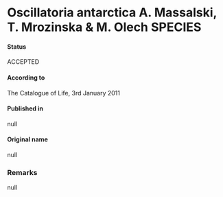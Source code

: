 # Oscillatoria antarctica A. Massalski, T. Mrozinska & M. Olech SPECIES

#### Status
ACCEPTED

#### According to
The Catalogue of Life, 3rd January 2011

#### Published in
null

#### Original name
null

### Remarks
null